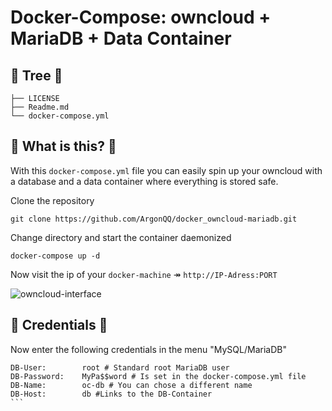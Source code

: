Docker-Compose: owncloud + MariaDB + Data Container
===================================================

:whale: Tree :whale:
----
```
├── LICENSE
├── Readme.md
└── docker-compose.yml
````

:whale: What is this? :whale:
-------------

With this `docker-compose.yml` file you can easily spin up your owncloud with a database and a data container where everything is stored safe.

Clone the repository

`git clone https://github.com/ArgonQQ/docker_owncloud-mariadb.git`

Change directory and start the container daemonized

`docker-compose up -d`

Now visit the ip of your `docker-machine` ↠ `http://IP-Adress:PORT`



![owncloud-interface](https://cloud.githubusercontent.com/assets/14231786/14850104/19f05508-0c77-11e6-96f4-84b335731e62.png)

:whale: Credentials :whale:
---------------------------

Now enter the following credentials in the menu "MySQL/MariaDB"

````
DB-User:		root # Standard root MariaDB user
DB-Password:	MyPa$$word # Is set in the docker-compose.yml file
DB-Name:		oc-db # You can chose a different name
DB-Host:		db #Links to the DB-Container
```
